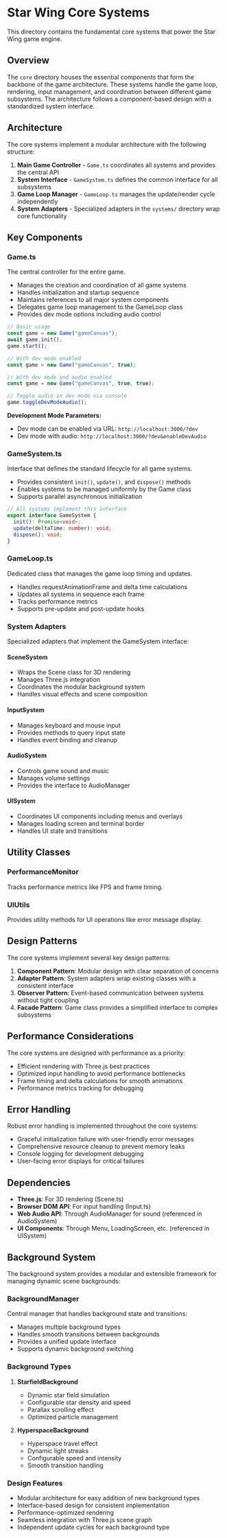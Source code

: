 # Star Wing Core Systems

This directory contains the fundamental core systems that power the Star Wing game engine.

## Overview

The `core` directory houses the essential components that form the backbone of the game architecture. These systems handle the game loop, rendering, input management, and coordination between different game subsystems. The architecture follows a component-based design with a standardized system interface.

## Architecture

The core systems implement a modular architecture with the following structure:

1. **Main Game Controller** - `Game.ts` coordinates all systems and provides the central API
2. **System Interface** - `GameSystem.ts` defines the common interface for all subsystems
3. **Game Loop Manager** - `GameLoop.ts` manages the update/render cycle independently
4. **System Adapters** - Specialized adapters in the `systems/` directory wrap core functionality

## Key Components

### Game.ts

The central controller for the entire game.

- Manages the creation and coordination of all game systems
- Handles initialization and startup sequence
- Maintains references to all major system components
- Delegates game loop management to the GameLoop class
- Provides dev mode options including audio control

```typescript
// Basic usage
const game = new Game("gameCanvas");
await game.init();
game.start();

// With dev mode enabled
const game = new Game("gameCanvas", true);

// With dev mode and audio enabled
const game = new Game("gameCanvas", true, true);

// Toggle audio in dev mode via console
game.toggleDevModeAudio();
```

**Development Mode Parameters:**

- Dev mode can be enabled via URL: `http://localhost:3000/?dev`
- Dev mode with audio: `http://localhost:3000/?dev&enableDevAudio`

### GameSystem.ts

Interface that defines the standard lifecycle for all game systems.

- Provides consistent `init()`, `update()`, and `dispose()` methods
- Enables systems to be managed uniformly by the Game class
- Supports parallel asynchronous initialization

```typescript
// All systems implement this interface
export interface GameSystem {
  init(): Promise<void>;
  update(deltaTime: number): void;
  dispose(): void;
}
```

### GameLoop.ts

Dedicated class that manages the game loop timing and updates.

- Handles requestAnimationFrame and delta time calculations
- Updates all systems in sequence each frame
- Tracks performance metrics
- Supports pre-update and post-update hooks

### System Adapters

Specialized adapters that implement the GameSystem interface:

#### SceneSystem

- Wraps the Scene class for 3D rendering
- Manages Three.js integration
- Coordinates the modular background system
- Handles visual effects and scene composition

#### InputSystem

- Manages keyboard and mouse input
- Provides methods to query input state
- Handles event binding and cleanup

#### AudioSystem

- Controls game sound and music
- Manages volume settings
- Provides the interface to AudioManager

#### UISystem

- Coordinates UI components including menus and overlays
- Manages loading screen and terminal border
- Handles UI state and transitions

## Utility Classes

### PerformanceMonitor

Tracks performance metrics like FPS and frame timing.

### UIUtils

Provides utility methods for UI operations like error message display.

## Design Patterns

The core systems implement several key design patterns:

1. **Component Pattern**: Modular design with clear separation of concerns
2. **Adapter Pattern**: System adapters wrap existing classes with a consistent interface
3. **Observer Pattern**: Event-based communication between systems without tight coupling
4. **Facade Pattern**: Game class provides a simplified interface to complex subsystems

## Performance Considerations

The core systems are designed with performance as a priority:

- Efficient rendering with Three.js best practices
- Optimized input handling to avoid performance bottlenecks
- Frame timing and delta calculations for smooth animations
- Performance metrics tracking for debugging

## Error Handling

Robust error handling is implemented throughout the core systems:

- Graceful initialization failure with user-friendly error messages
- Comprehensive resource cleanup to prevent memory leaks
- Console logging for development debugging
- User-facing error displays for critical failures

## Dependencies

- **Three.js**: For 3D rendering (Scene.ts)
- **Browser DOM API**: For input handling (Input.ts)
- **Web Audio API**: Through AudioManager for sound (referenced in AudioSystem)
- **UI Components**: Through Menu, LoadingScreen, etc. (referenced in UISystem)

## Background System

The background system provides a modular and extensible framework for managing dynamic scene backgrounds:

### BackgroundManager

Central manager that handles background state and transitions:

- Manages multiple background types
- Handles smooth transitions between backgrounds
- Provides a unified update interface
- Supports dynamic background switching

### Background Types

1. **StarfieldBackground**

   - Dynamic star field simulation
   - Configurable star density and speed
   - Parallax scrolling effect
   - Optimized particle management

2. **HyperspaceBackground**
   - Hyperspace travel effect
   - Dynamic light streaks
   - Configurable speed and intensity
   - Smooth transition handling

### Design Features

- Modular architecture for easy addition of new background types
- Interface-based design for consistent implementation
- Performance-optimized rendering
- Seamless integration with Three.js scene graph
- Independent update cycles for each background type
